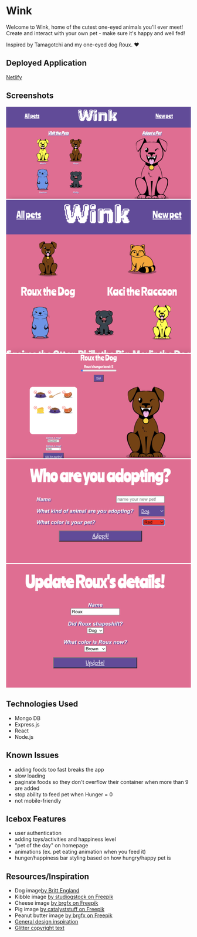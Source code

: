 # Wink
Welcome to Wink, home of the cutest one-eyed animals you'll ever meet!
Create and interact with your own pet - make sure it's happy and well fed!

Inspired by Tamagotchi and my one-eyed dog Roux. ❤️

## Deployed Application
[Netlify](https://winkfriends.netlify.app/)

## Screenshots
![Homepage](library/screenshots/Homepage.png)
![All animals](library/screenshots/AnimalIndex.png)
![Show animal](library/screenshots/ShowAnimal.png)
![Create animal form](library/screenshots/CreateAnimal.png)
![Update animal form](library/screenshots/UpdateAnimal.png)

## Technologies Used
- Mongo DB
- Express.js
- React
- Node.js

## Known Issues
- adding foods too fast breaks the app
- slow loading
- paginate foods so they don't overflow their container when more than 9 are added
- stop ability to feed pet when Hunger = 0
- not mobile-friendly

## Icebox Features
- user authentication
- adding toys/activities and happiness level
- "pet of the day" on homepage
- animations (ex. pet eating animation when you feed it)
- hunger/happiness bar styling based on how hungry/happy pet is

## Resources/Inspiration
- Dog image[by Britt England](https://www.brittany-england.com/) 
- Kibble image [by studiogstock on Freepik](https://www.freepik.com/free-vector/mascots-bags-food-set_5141995.htm#query=kibble&position=4&from_view=search&track=sph)
- Cheese image [by brgfx on Freepik](https://www.freepik.com/free-vector/cheese-plate_32354323.htm#query=cheese&position=4&from_view=search&track=sph) 
- Pig image [by catalyststuff on Freepik](https://www.freepik.com/free-vector/cute-pig-sitting-cartoon-vector-icon-illustration-animal-nature-icon-concept-isolated-premium-flat_40513463.htm#query=cute%20pig%20cartoon&position=0&from_view=keyword&track=ais)
- Peanut butter image [by brgfx on Freepik](https://www.freepik.com/free-vector/peanut-butter-elements-icons-set_40367911.htm)
- [General design inspiration](https://www.creativebloq.com/news/retro-modern-websites)
- [Glitter copyright text](https://www.glitter-graphics.com/graphics/602494)
